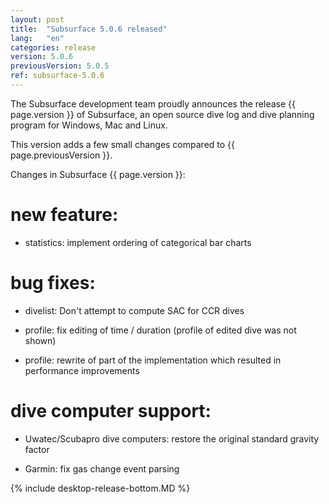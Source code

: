 ```yaml
---
layout: post
title:  "Subsurface 5.0.6 released"
lang:   "en"
categories: release
version: 5.0.6
previousVersion: 5.0.5
ref: subsurface-5.0.6
---
```


The Subsurface development team proudly announces the release {{ page.version }} of Subsurface, an open source dive log and dive planning program for Windows, Mac and Linux.

This version adds a few small changes compared to {{ page.previousVersion }}.

Changes in Subsurface {{ page.version }}:

# new feature:

- statistics: implement ordering of categorical bar charts

# bug fixes:

- divelist: Don't attempt to compute SAC for CCR dives

- profile: fix editing of time / duration (profile of edited dive was not shown)

- profile: rewrite of part of the implementation which resulted in performance improvements

# dive computer support:

- Uwatec/Scubapro dive computers: restore the original standard gravity factor

- Garmin: fix gas change event parsing

{% include desktop-release-bottom.MD %}
